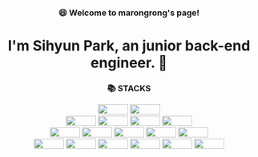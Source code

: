 
<h3> <div align="center"> 😄 Welcome to marongrong's page! </div> </h3>
<h1> <div align="center"> I'm Sihyun Park, an junior back-end engineer. 👋 </div> </h1>


<article>
<div align=center>
  <h3>📚 STACKS</h3>
</div>

<div align=center> 
  <img src="https://img.shields.io/badge/java-007396?style=for-the-badge&logo=java&logoColor=white" width="60" height="20"> 
  <img src="https://img.shields.io/badge/python-3776AB?style=for-the-badge&logo=python&logoColor=white" width="60" height="20"> 
  <br>
  
  <img src="https://img.shields.io/badge/html5-E34F26?style=for-the-badge&logo=html5&logoColor=white" width="60" height="20"> 
  <img src="https://img.shields.io/badge/css-1572B6?style=for-the-badge&logo=css3&logoColor=white" width="60" height="20"> 
  <img src="https://img.shields.io/badge/javascript-F7DF1E?style=for-the-badge&logo=javascript&logoColor=black" width="60" height="20"> 
  <img src="https://img.shields.io/badge/jquery-0769AD?style=for-the-badge&logo=jquery&logoColor=white" width="60" height="20">
  <br>
  
  <img src="https://img.shields.io/badge/oracle-F80000?style=for-the-badge&logo=oracle&logoColor=white" width="60" height="20"> 
  <img src="https://img.shields.io/badge/mysql-4479A1?style=for-the-badge&logo=mysql&logoColor=white" width="60" height="20"> 
  <img src="https://img.shields.io/badge/mariaDB-003545?style=for-the-badge&logo=mariaDB&logoColor=white" width="60" height="20"> 
  <img src="https://img.shields.io/badge/spring-6DB33F?style=for-the-badge&logo=spring&logoColor=white" width="60" height="20"> 
  <img src="https://img.shields.io/badge/flask-000000?style=for-the-badge&logo=flask&logoColor=white" width="60" height="20">
  <br>

  <img src="https://img.shields.io/badge/linux-FCC624?style=for-the-badge&logo=linux&logoColor=black" width="60" height="20"> 
  <img src="https://img.shields.io/badge/amazonaws-232F3E?style=for-the-badge&logo=amazonaws&logoColor=white" width="60" height="20"> 
  <img src="https://img.shields.io/badge/apache tomcat-F8DC75?style=for-the-badge&logo=apachetomcat&logoColor=white" width="60" height="20">
  <img src="https://img.shields.io/badge/github-181717?style=for-the-badge&logo=github&logoColor=white" width="60" height="20">
  <img src="https://img.shields.io/badge/git-F05032?style=for-the-badge&logo=git&logoColor=white" width="60" height="20">
  <img src="https://img.shields.io/badge/fontawesome-339AF0?style=for-the-badge&logo=fontawesome&logoColor=white" width="60" height="20">
  <br>
</div>
</article>

<!--
**SihyunPark01/SihyunPark01** is a ✨ _special_ ✨ repository because its `README.md` (this file) appears on your GitHub profile.

Here are some ideas to get you started:

- 🔭 I’m currently working on ...
- 🌱 I’m currently learning ...
- 👯 I’m looking to collaborate on ...
- 🤔 I’m looking for help with ...
- 💬 Ask me about ...
- 📫 How to reach me: ...
- 😄 Pronouns: ...
- ⚡ Fun fact: ...
-->


